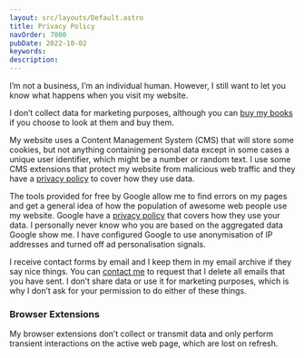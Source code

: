 ```yaml
---
layout: src/layouts/Default.astro
title: Privacy Policy
navOrder: 7000
pubDate: 2022-10-02
keywords: 
description: 
---
```


I’m not a business, I’m an individual human. However, I still want to let you know what happens when you visit my website.

I don’t collect data for marketing purposes, although you can [buy my books](https://www.stevefenton.co.uk/publications/) if you choose to look at them and buy them.

My website uses a Content Management System (CMS) that will store some cookies, but not anything containing personal data except in some cases a unique user identifier, which might be a number or random text. I use some CMS extensions that protect my website from malicious web traffic and they have a [privacy policy](https://www.wordfence.com/privacy-policy/) to cover how they use data.

The tools provided for free by Google allow me to find errors on my pages and get a general idea of how the population of awesome web people use my website. Google have a [privacy policy](https://policies.google.com/privacy) that covers how they use your data. I personally never know who you are based on the aggregated data Google show me. I have configured Google to use anonymisation of IP addresses and turned off ad personalisation signals.

I receive contact forms by email and I keep them in my email archive if they say nice things. You can [contact me](https://www.stevefenton.co.uk/contact/) to request that I delete all emails that you have sent. I don’t share data or use it for marketing purposes, which is why I don’t ask for your permission to do either of these things.

### Browser Extensions

My browser extensions don’t collect or transmit data and only perform transient interactions on the active web page, which are lost on refresh.